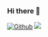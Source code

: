 ### Hi there 👋

[![Github](https://img.shields.io/badge/-Github-000?style=flat&logo=Github&logoColor=white)](https://github.com/BrownyProd)
<img src="https://img.shields.io/github/followers/BrownyProd?color=%234CC61E&label=GitHub%20Followers%20%3A"/></a>
<!--
**BrownyProd/BrownyProd** is a ✨ _special_ ✨ repository because its `README.md` (this file) appears on your GitHub profile.

Here are some ideas to get you started:

- 🔭 I’m currently working on ...
- 🌱 I’m currently learning ...
- 👯 I’m looking to collaborate on ...
- 🤔 I’m looking for help with ...
- 💬 Ask me about ...
- 📫 How to reach me: ...
- 😄 Pronouns: ...
- ⚡ Fun fact: ...
-->
